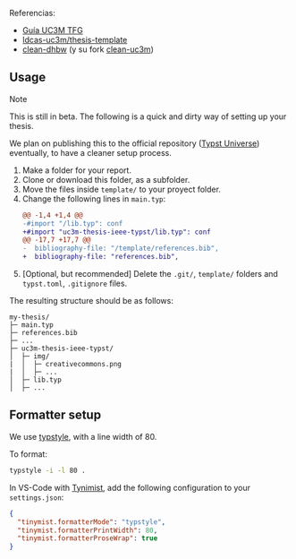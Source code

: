 Referencias:
- [Guía UC3M TFG](https://uc3m.libguides.com/en/TFG/writing)
- [ldcas-uc3m/thesis-template](https://github.com/ldcas-uc3m/thesis-template)
- [clean-dhbw](https://github.com/roland-KA/clean-dhbw-typst-template) (y su fork [clean-uc3m](https://github.com/JorgeyGari/clean-uc3m-typst-template))


## Usage

> [!NOTE]
> This is still in beta. The following is a quick and dirty way of setting up your thesis.
> 
> We plan on publishing this to the official repository ([Typst Universe](https://typst.app/universe/)) eventually, to have a cleaner setup process.

1. Make a folder for your report.
2. Clone or download this folder, as a subfolder.
3. Move the files inside `template/` to your proyect folder.
4. Change the following lines in `main.typ`:
   ```diff
   @@ -1,4 +1,4 @@
   -#import "/lib.typ": conf
   +#import "uc3m-thesis-ieee-typst/lib.typ": conf
   @@ -17,7 +17,7 @@
   -  bibliography-file: "/template/references.bib",
   +  bibliography-file: "references.bib",
   ```
5. [Optional, but recommended] Delete the `.git/`, `template/` folders and `typst.toml`, `.gitignore` files.

The resulting structure should be as follows:
```
my-thesis/
├─ main.typ
├─ references.bib
├─ ...
├─ uc3m-thesis-ieee-typst/
│  ├─ img/
|  │  ├─ creativecommons.png
|  │  ├─ ...
│  ├─ lib.typ
│  ├─ ...
```


## Formatter setup

We use [typstyle](https://typstyle-rs.github.io/typstyle/), with a line width of 80.

To format:
```bash
typstyle -i -l 80 .
```

In VS-Code with [Tynimist](https://marketplace.visualstudio.com/items?itemName=myriad-dreamin.tinymist), add the following configuration to your `settings.json`:
```json
{
  "tinymist.formatterMode": "typstyle",
  "tinymist.formatterPrintWidth": 80,
  "tinymist.formatterProseWrap": true
}